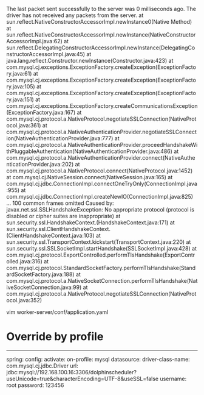 
The last packet sent successfully to the server was 0 milliseconds ago. The driver has not received any packets from the server.
at sun.reflect.NativeConstructorAccessorImpl.newInstance0(Native Method)
at sun.reflect.NativeConstructorAccessorImpl.newInstance(NativeConstructorAccessorImpl.java:62)
at sun.reflect.DelegatingConstructorAccessorImpl.newInstance(DelegatingConstructorAccessorImpl.java:45)
at java.lang.reflect.Constructor.newInstance(Constructor.java:423)
at com.mysql.cj.exceptions.ExceptionFactory.createException(ExceptionFactory.java:61)
at com.mysql.cj.exceptions.ExceptionFactory.createException(ExceptionFactory.java:105)
at com.mysql.cj.exceptions.ExceptionFactory.createException(ExceptionFactory.java:151)
at com.mysql.cj.exceptions.ExceptionFactory.createCommunicationsException(ExceptionFactory.java:167)
at com.mysql.cj.protocol.a.NativeProtocol.negotiateSSLConnection(NativeProtocol.java:361)
at com.mysql.cj.protocol.a.NativeAuthenticationProvider.negotiateSSLConnection(NativeAuthenticationProvider.java:777)
at com.mysql.cj.protocol.a.NativeAuthenticationProvider.proceedHandshakeWithPluggableAuthentication(NativeAuthenticationProvider.java:486)
at com.mysql.cj.protocol.a.NativeAuthenticationProvider.connect(NativeAuthenticationProvider.java:202)
at com.mysql.cj.protocol.a.NativeProtocol.connect(NativeProtocol.java:1452)
at com.mysql.cj.NativeSession.connect(NativeSession.java:165)
at com.mysql.cj.jdbc.ConnectionImpl.connectOneTryOnly(ConnectionImpl.java:955)
at com.mysql.cj.jdbc.ConnectionImpl.createNewIO(ConnectionImpl.java:825)
... 100 common frames omitted
Caused by: javax.net.ssl.SSLHandshakeException: No appropriate protocol (protocol is disabled or cipher suites are inappropriate)
at sun.security.ssl.HandshakeContext.<init>(HandshakeContext.java:171)
at sun.security.ssl.ClientHandshakeContext.<init>(ClientHandshakeContext.java:103)
at sun.security.ssl.TransportContext.kickstart(TransportContext.java:220)
at sun.security.ssl.SSLSocketImpl.startHandshake(SSLSocketImpl.java:428)
at com.mysql.cj.protocol.ExportControlled.performTlsHandshake(ExportControlled.java:316)
at com.mysql.cj.protocol.StandardSocketFactory.performTlsHandshake(StandardSocketFactory.java:188)
at com.mysql.cj.protocol.a.NativeSocketConnection.performTlsHandshake(NativeSocketConnection.java:99)
at com.mysql.cj.protocol.a.NativeProtocol.negotiateSSLConnection(NativeProtocol.java:352)


vim worker-server/conf/application.yaml
# Override by profile

---
spring:
  config:
    activate:
     on-profile: mysql
  datasource:
    driver-class-name: com.mysql.cj.jdbc.Driver
    url: jdbc:mysql://192.168.100.16:3306/dolphinscheduler?useUnicode=true&characterEncoding=UTF-8&useSSL=false
    username: root
    password: 123456